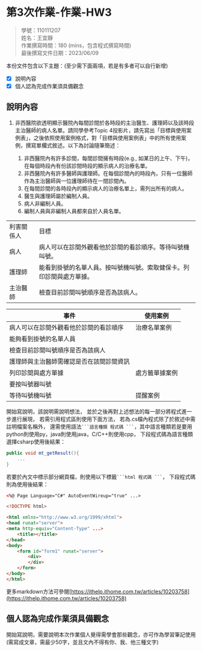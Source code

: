 # 第3次作業-作業-HW3
>
>學號：110111207
><br />
>姓名：王宜靜
><br />
>作業撰寫時間：180 (mins，包含程式撰寫時間)
><br />
>最後撰寫文件日期：2023/06/09
>

本份文件包含以下主題：(至少需下面兩項，若是有多者可以自行新增)
- [x] 說明內容
- [x] 個人認為完成作業須具備觀念

## 說明內容

1. 非西醫院欲透明顯示醫院內每間診間於各時段的主治醫生、護理師以及該時段主治醫師的病人名單。請同學參考Topic 4投影片，請先寫出「目標與使用案例表」，之後依照使用案例格式，對「目標與使用案例表」中的所有使用案例，撰寫單欄式敘述。以下為討論隨筆簡述：

   1. 非西醫院內有許多診間，每間診間擁有時段(e.g., 如某日的上午、下午)，在每個時段內有份該診間時段的顯示病人的治療名單。
   2. 非西醫院內有許多醫師與護理師。在每個診間內的時段內，只有一位醫師作為主治醫師與一位護理師待在一間診間內。
   3. 在每間診間的各時段內的顯示病人的治療名單上，需列出所有的病人。
   4. 醫生與護理師屬於編制人員。
   5. 病人非編制人員。
   6. 編制人員與非編制人員都來自於人員名單。
<table>
  <tr>
    <td>利害關係人</td>
    <td>目標</td>
  </tr>
  <tr>
    <td>病人</td>
    <td>病人可以在診間外觀看他於診間的看診順序。等待叫號機叫號。</td>
  </tr>
  <tr>
    <td>護理師</td>
    <td>能看到掛號的名單人員。按叫號機叫號。索取健保卡。列印診間與處方單據。</td>
  </tr>
  <tr>
    <td>主治醫師</td>
    <td>檢查目前診間叫號順序是否為該病人。</td>
  </tr>
</table>
<table>
  <thead>
    <tr>
      <th>事件</th>
    <th>使用案例</th>
    </tr>
  </thead>
  <tbody>
    <tr>
      <td>病人可以在診間外觀看他於診間的看診順序</td>
      <td>治療名單案例</td>
    </tr>
    <tr>
      <td>能夠看到掛號的名單人員</td>
    </tr>
    <tr>
      <td>檢查目前診間叫號順序是否為該病人</td>
    </tr>
    <tr>
      <td>護理師與主治醫師需確認是否在該間診間資訊</td>
    </tr>
    <tr>
      <td>列印診間與處方單據</td>
      <td>處方籤單據案例</td>
    </tr>
    <tr>
      <td>要按叫號器叫號</td>
    </tr>
    <tr>
      <td>等待叫號機叫號</td>
      <td>提醒案例</td>
    </tr>
  </tbody>
</table>


開始寫說明，該說明需說明想法，
並於之後再對上述想法的每一部分將程式進一步進行展現，
若需引用程式區則使用下面方法，
若為.cs檔內程式除了於敘述中需註明檔案名稱外，
還需使用語法` ```語言種類 程式碼 ``` `，其中語言種類若是要用python則使用py，java則使用java，C/C++則使用cpp，
下段程式碼為語言種類選擇csharp使用後結果：

```csharp
public void mt_getResult(){
    ...
}
```

若要於內文中標示部分網頁檔，則使用以下標籤` ```html 程式碼 ``` `，
下段程式碼則為使用後結果：

```html
<%@ Page Language="C#" AutoEventWireup="true" ...>

<!DOCTYPE html>

<html xmlns="http://www.w3.org/1999/xhtml">
<head runat="server">
<meta http-equiv="Content-Type" ...>
    <title></title>
</head>
<body>
    <form id="form1" runat="server">
        <div>
        </div>
    </form>
</body>
</html>
```
更多markdown方法可參閱[https://ithelp.ithome.com.tw/articles/10203758](https://ithelp.ithome.com.tw/articles/10203758)

## 個人認為完成作業須具備觀念

開始寫說明，需要說明本次作業個人覺得需學會那些觀念，亦可作為學習筆記使用 (需寫成文章，需最少50字，並且文內不得有你、我、他三種文字)